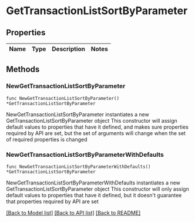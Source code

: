 # GetTransactionListSortByParameter

## Properties

Name | Type | Description | Notes
------------ | ------------- | ------------- | -------------

## Methods

### NewGetTransactionListSortByParameter

`func NewGetTransactionListSortByParameter() *GetTransactionListSortByParameter`

NewGetTransactionListSortByParameter instantiates a new GetTransactionListSortByParameter object
This constructor will assign default values to properties that have it defined,
and makes sure properties required by API are set, but the set of arguments
will change when the set of required properties is changed

### NewGetTransactionListSortByParameterWithDefaults

`func NewGetTransactionListSortByParameterWithDefaults() *GetTransactionListSortByParameter`

NewGetTransactionListSortByParameterWithDefaults instantiates a new GetTransactionListSortByParameter object
This constructor will only assign default values to properties that have it defined,
but it doesn't guarantee that properties required by API are set


[[Back to Model list]](../README.md#documentation-for-models) [[Back to API list]](../README.md#documentation-for-api-endpoints) [[Back to README]](../README.md)


